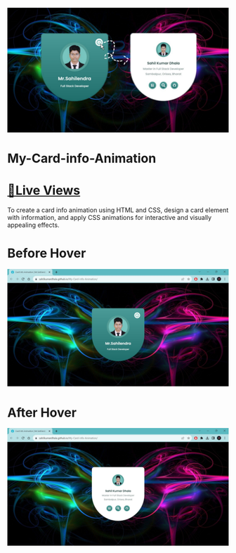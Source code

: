 ![theme](https://github.com/sahilkumardhala/My-Card-info-Animation/blob/main/Theme.jpg)

# My-Card-info-Animation
# [📌Live Views](https://sahilkumardhala.github.io/My-Card-info-Animation/)
To create a card info animation using HTML and CSS, design a card element with information, and apply CSS animations for interactive and visually appealing effects.
# Before Hover
![screenshot1](https://github.com/sahilkumardhala/My-Card-info-Animation/blob/main/Screenshot1.jpg)

# After Hover
![screenshot2](https://github.com/sahilkumardhala/My-Card-info-Animation/blob/main/Screenshot2%20.jpg)

